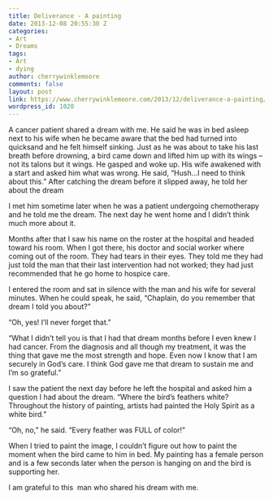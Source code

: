 ```yaml
---
title: Deliverance - A painting
date: 2013-12-08 20:55:30 Z
categories:
- Art
- Dreams
tags:
- Art
- dying
author: cherrywinklemoore
comments: false
layout: post
link: https://www.cherrywinklemoore.com/2013/12/deliverance-a-painting/
wordpress_id: 1020
---
```


A cancer patient shared a dream with me. He said he was in bed asleep next to his wife when he became aware that the bed had turned into quicksand and he felt himself sinking. Just as he was about to take his last breath before drowning, a bird came down and lifted him up with its wings – not its talons but it wings. He gasped and woke up. His wife awakened with a start and asked him what was wrong. He said, “Hush…I need to think about this.” After catching the dream before it slipped away, he told her about the dream

I met him sometime later when he was a patient undergoing chemotherapy and he told me the dream. The next day he went home and I didn’t think much more about it.

Months after that I saw his name on the roster at the hospital and headed toward his room. When I got there, his doctor and social worker where coming out of the room. They had tears in their eyes. They told me they had just told the man that their last intervention had not worked; they had just recommended that he go home to hospice care.

I entered the room and sat in silence with the man and his wife for several minutes. When he could speak, he said, “Chaplain, do you remember that dream I told you about?”

“Oh, yes! I’ll never forget that.”

“What I didn’t tell you is that I had that dream months before I even knew I had cancer. From the diagnosis and all though my treatment, it was the thing that gave me the most strength and hope. Even now I know that I am securely in God’s care. I think God gave me that dream to sustain me and I’m so grateful.”

I saw the patient the next day before he left the hospital and asked him a question I had about the dream. “Where the bird’s feathers white? Throughout the history of painting, artists had painted the Holy Spirit as a white bird.”

“Oh, no,” he said. “Every feather was FULL of color!”

When I tried to paint the image, I couldn’t figure out how to paint the moment when the bird came to him in bed. My painting has a female person and is a few seconds later when the person is hanging on and the bird is supporting her.

I am grateful to this  man who shared his dream with me.

